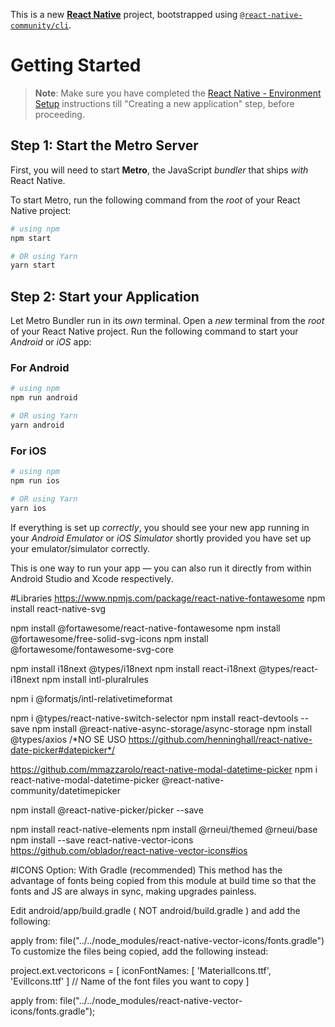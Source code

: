 This is a new [**React Native**](https://reactnative.dev) project, bootstrapped using [`@react-native-community/cli`](https://github.com/react-native-community/cli).

# Getting Started

>**Note**: Make sure you have completed the [React Native - Environment Setup](https://reactnative.dev/docs/environment-setup) instructions till "Creating a new application" step, before proceeding.

## Step 1: Start the Metro Server

First, you will need to start **Metro**, the JavaScript _bundler_ that ships _with_ React Native.

To start Metro, run the following command from the _root_ of your React Native project:

```bash
# using npm
npm start

# OR using Yarn
yarn start
```

## Step 2: Start your Application

Let Metro Bundler run in its _own_ terminal. Open a _new_ terminal from the _root_ of your React Native project. Run the following command to start your _Android_ or _iOS_ app:

### For Android

```bash
# using npm
npm run android

# OR using Yarn
yarn android
```

### For iOS

```bash
# using npm
npm run ios

# OR using Yarn
yarn ios
```

If everything is set up _correctly_, you should see your new app running in your _Android Emulator_ or _iOS Simulator_ shortly provided you have set up your emulator/simulator correctly.

This is one way to run your app — you can also run it directly from within Android Studio and Xcode respectively.


#Libraries
https://www.npmjs.com/package/react-native-fontawesome
npm install react-native-svg

npm install @fortawesome/react-native-fontawesome
npm install @fortawesome/free-solid-svg-icons
npm install @fortawesome/fontawesome-svg-core

npm install i18next @types/i18next
npm install react-i18next @types/react-i18next
npm install intl-pluralrules

npm i @formatjs/intl-relativetimeformat  

npm i @types/react-native-switch-selector
npm install react-devtools --save
npm install @react-native-async-storage/async-storage
npm install @types/axios
/*NO SE USO https://github.com/henninghall/react-native-date-picker#datepicker*/

https://github.com/mmazzarolo/react-native-modal-datetime-picker
npm i react-native-modal-datetime-picker @react-native-community/datetimepicker


npm install @react-native-picker/picker --save

npm install react-native-elements
npm install @rneui/themed @rneui/base
npm install --save react-native-vector-icons
https://github.com/oblador/react-native-vector-icons#ios

#ICONS
Option: With Gradle (recommended)
This method has the advantage of fonts being copied from this module at build time so that the fonts and JS are always in sync, making upgrades painless.

Edit android/app/build.gradle ( NOT android/build.gradle ) and add the following:

apply from: file("../../node_modules/react-native-vector-icons/fonts.gradle")
To customize the files being copied, add the following instead:

project.ext.vectoricons = [
    iconFontNames: [ 'MaterialIcons.ttf', 'EvilIcons.ttf' ] // Name of the font files you want to copy
]

apply from: file("../../node_modules/react-native-vector-icons/fonts.gradle");